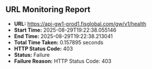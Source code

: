 ## URL Monitoring Report

- **URL:** https://api-gw1-prod1.fisglobal.com/gw/v1/health
- **Start Time:** 2025-08-29T19:22:38.055146
- **End Time:** 2025-08-29T19:22:38.213041
- **Total Time Taken:** 0.157895 seconds
- **HTTP Status Code:** 403
- **Status:** Failure
- **Failure Reason:** HTTP Status Code: 403
